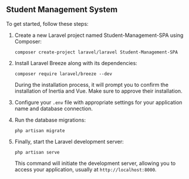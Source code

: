 ## Student Management System

To get started, follow these steps:

1. Create a new Laravel project named Student-Management-SPA using Composer:

    ```
    composer create-project laravel/laravel Student-Management-SPA
    ```

2. Install Laravel Breeze along with its dependencies:

    ```
    composer require laravel/breeze --dev
    ```

    During the installation process, it will prompt you to confirm the installation of Inertia and Vue. Make sure to approve their installation.

3. Configure your `.env` file with appropriate settings for your application name and database connection.

4. Run the database migrations:

    ```
    php artisan migrate
    ```

5. Finally, start the Laravel development server:

    ```
    php artisan serve
    ```

    This command will initiate the development server, allowing you to access your application, usually at `http://localhost:8000`.
